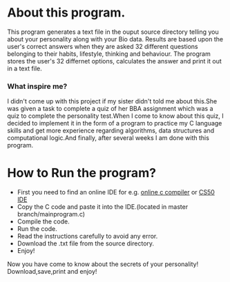 <h1>About this program.</h1>
<p>This program generates a text file in the ouput source directory telling you about your personality along with your Bio data.
Results are based upon the user's correct answers when they are asked 32 different questions belonging to their habits, lifestyle, thinking and behaviour.
The program stores the user's 32 differnet options, calculates the answer and print it out in a text file.</p>

<h3>What inspire me?</h3>
<p>I didn't come up with this project if my sister didn't told me about this.She was given a task to complete a quiz of her BBA assignment which was a quiz to complete the personality test.When I come to know about this quiz, I decided to implement it in the form of a program to practice my C language skills and get more experience regarding algorithms, data structures and computational logic.And finally, after several weeks I am done with this program.</p>

<h1>How to Run the program?</h1>
<ul>
  <li>First you need to find an online IDE for e.g. <a href="https://www.onlinegdb.com/online_c_compiler" alt="online-c-compiler">online c compiler</a> or <a href="https://ide.cs50.io/" alt="cs50-sandbox">CS50 IDE</a></li>
  <li>Copy the C code and paste it into the IDE.(located in master branch/mainprogram.c)</li>
  <li>Compile the code.</li>
  <li>Run the code.</li>
  <li>Read the instructions carefully to avoid any error.</li>
  <li>Download the .txt file from the source directory.</li>
  <li>Enjoy!</li>
</ul>

<p>Now you have come to know about the secrets of your personality! Download,save,print and enjoy!</p>
